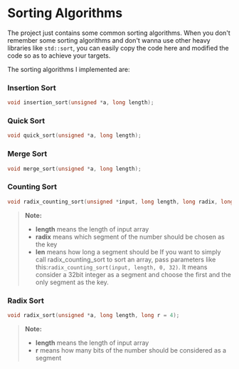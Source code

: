 Sorting Algorithms
==========================

The project just contains some common sorting algorithms. When you don't remember some sorting algorithms and don't wanna use other heavy libraries like `std::sort`, you can easily copy the code here and modified the code so as to achieve your targets.

The sorting algorithms I implemented are:

### Insertion Sort
```C++
void insertion_sort(unsigned *a, long length);
```
### Quick Sort
```C++
void quick_sort(unsigned *a, long length);
```
### Merge Sort
```C++
void merge_sort(unsigned *a, long length);
```
### Counting Sort
```C++
void radix_counting_sort(unsigned *input, long length, long radix, long len);
```
> **Note:**
> - **length** means the length of input array
> - **radix** means which segment of the number should be chosen as the key
> - **len** means how long a segment should be
> If you want to simply call radix_counting_sort to sort an array, pass parameters like this:`radix_counting_sort(input, length, 0, 32)`. It means consider a 32bit integer as a segment and choose the first and the only segment as the key.

### Radix Sort
```C++
void radix_sort(unsigned *a, long length, long r = 4);
```
> **Note:**
> - **length** means the length of input array
> - **r** means how many bits of the number should be considered as a segment
